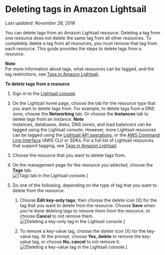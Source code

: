 # Deleting tags in Amazon Lightsail<a name="amazon-lightsail-deleting-tags"></a>

 *Last updated: November 28, 2018* 

You can delete tags from an Amazon Lightsail resource\. Deleting a tag from one resource does not delete the same tag from all other resources\. To completely delete a tag from all resources, you must remove that tag from each resource\. This guide provides the steps to delete tags from a resource\.

**Note**  
For more information about tags, what resources can be tagged, and the tag restrictions, see [Tags in Amazon Lightsail](amazon-lightsail-tags.md)\.

**To delete tags from a resource**

1. Sign in to the [Lightsail console](https://lightsail.aws.amazon.com/)\.

1. On the Lightsail home page, choose the tab for the resource type that you want to delete tags from\. For example, to delete tags from a DNS zone, choose the **Networking** tab\. Or choose the **Instances** tab to delete tags from an instance\.
**Note**  
Instances, databases, disks, DNS zones, and load balancers can be tagged using the Lightsail console\. However, more Lightsail resources can be tagged using the [Lightsail API operations](https://docs.aws.amazon.com/lightsail/2016-11-28/api-reference/Welcome.html), or the [AWS Command Line Interface](https://docs.aws.amazon.com/cli/latest/reference/lightsail/) \(AWS CLI\) or SDKs\. For a full list of Lightsail resources that support tagging, see [Tags in Amazon Lightsail](amazon-lightsail-tags.md)\.

1. Choose the resource that you want to delete tags from\.

1. On the management page for the resource you selected, choose the **Tags** tab\.  
![\[Tags tab in the Lightsail console.\]](https://d9yljz1nd5001.cloudfront.net/en_us/a7664053563006144d6133a21b463972/images/amazon-lightsail-tags-tab.png)

1. Do one of the following, depending on the type of tag that you want to delete from the resource:

   1. Choose **Edit key\-only tags**, then choose the delete icon \(X\) for the tag that you want to delete from the resource\. Choose **Save** when you’re done deleting tags to remove them from the resource, or choose **Cancel** to not remove them\.  
![\[Deleting a key-only tag in the Lightsail console.\]](https://d9yljz1nd5001.cloudfront.net/en_us/a7664053563006144d6133a21b463972/images/amazon-lightsail-delete-key-only-tag.png)

   1. To remove a key\-value tag, choose the delete icon \(X\) for the key\-value tag\. At the prompt, choose **Yes, delete** to remove the key\-value tag, or choose **No, cancel** to not remove it\.  
![\[Deleting a key-value tag in the Lightsail console.\]](https://d9yljz1nd5001.cloudfront.net/en_us/a7664053563006144d6133a21b463972/images/amazon-lightsail-delete-key-value-tag.png)